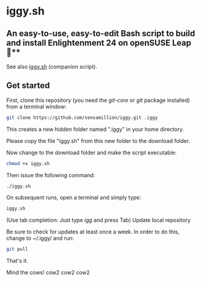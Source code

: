 # iggy.sh

## An easy-to-use, easy-to-edit Bash script to build and install Enlightenment 24 on openSUSE Leap :kiss:**

See also [iggy.sh](https://github.com/sensamillion/iggy) (companion script).

## Get started

First, clone this repository (you need the *git-core* or *git* package installed) from a terminal window:

```bash
git clone https://github.com/sensamillion/iggy.git .iggy
```

This creates a new hidden folder named ".iggy" in your home directory.

Please copy the file "iggy.sh" from this new folder to the download folder.

Now change to the download folder and make the script executable:

```bash
chmod +x iggy.sh
```

Then issue the following command:

```bash
./iggy.sh
```

On subsequent runs, open a terminal and simply type:

```bash
iggy.sh
```

(Use tab completion: Just type *igg* and press Tab)
Update local repository

Be sure to check for updates at least once a week. In order to do this, change to ~/.iggy/ and run:

```bash
git pull
```

That's it.

Mind the cows! cow2 cow2 cow2
